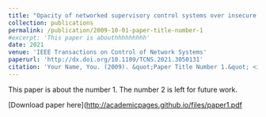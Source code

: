 ```yaml
---
title: "Opacity of networked supervisory control systems over insecure communication channels"
collection: publications
permalink: /publication/2009-10-01-paper-title-number-1
#excerpt: 'This paper is abouthhhhhhhhh'
date: 2021
venue: 'IEEE Transactions on Control of Network Systems'
paperurl: 'http://dx.doi.org/10.1109/TCNS.2021.3050131'
citation: 'Your Name, You. (2009). &quot;Paper Title Number 1.&quot; <i>Journal 1</i>. 1(1).'
---
```

This paper is about the number 1. The number 2 is left for future work.

[Download paper here](http://academicpages.github.io/files/paper1.pdf